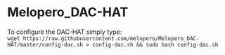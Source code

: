 # Melopero_DAC-HAT

To configure the DAC-HAT simply type:  
`wget https://raw.githubusercontent.com/melopero/Melopero_DAC-HAT/master/config-dac.sh > config-dac.sh && sudo bash config-dac.sh`
